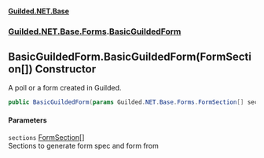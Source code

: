 #### [Guilded.NET.Base](Guilded_NET_Base.md 'Guilded.NET.Base')
### [Guilded.NET.Base.Forms](Guilded_NET_Base.md#Guilded_NET_Base_Forms 'Guilded.NET.Base.Forms').[BasicGuildedForm](BasicGuildedForm.md 'Guilded.NET.Base.Forms.BasicGuildedForm')
## BasicGuildedForm.BasicGuildedForm(FormSection[]) Constructor
A poll or a form created in Guilded.  
```csharp
public BasicGuildedForm(params Guilded.NET.Base.Forms.FormSection[] sections);
```
#### Parameters
<a name='Guilded_NET_Base_Forms_BasicGuildedForm_BasicGuildedForm(Guilded_NET_Base_Forms_FormSection__)_sections'></a>
`sections` [FormSection](FormSection.md 'Guilded.NET.Base.Forms.FormSection')[[]](https://docs.microsoft.com/en-us/dotnet/api/System.Array 'System.Array')  
Sections to generate form spec and form from
  
